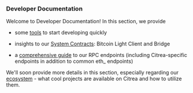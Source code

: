 ### Developer Documentation

Welcome to Developer Documentation! In this section, we provide

- some [tools](../developer-documentation/deployment-guide/README.md) to start developing quickly

- insights to our [System Contracts](../developer-documentation/system-contracts/README.md): Bitcoin Light Client and Bridge

- a [comprehensive guide](../developer-documentation/rpc-documentation/citrea-rpc-documentation.md) to our RPC endpoints (including Citrea-specific endpoints in addition to common eth_ endpoints)

We'll soon provide more details in this section, especially regarding our [ecosystem](https://citrea.xyz/ecosystem) - what cool projects are available on Citrea and how to utilize them.